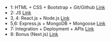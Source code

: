 
* 1: HTML + CSS + Bootstrap + Git/Github [Link](https://ssahibsingh.github.io/MERN-Session-TSS23/Day1)
* 2: JS [Link](https://ssahibsingh.github.io/MERN-Session-TSS23/Day2)
* 3, 4: React.js + Node.js [Link](https://ssahibsingh.github.io/MERN-Session-TSS23/Day3-4)
* 5,6: Express.js + MongoDB + Mongoose [Link](https://ssahibsingh.github.io/MERN-Session-TSS23/Day5-6)
* 7: Integration + Deployment + APIs [Link](https://ssahibsingh.github.io/MERN-Session-TSS23/Day7)
* 8: Bonus (Next.js) [Link](https://ssahibsingh.github.io/MERN-Session-TSS23/Day8)
